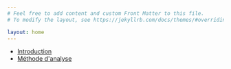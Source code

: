 ```yaml
---
# Feel free to add content and custom Front Matter to this file.
# To modify the layout, see https://jekyllrb.com/docs/themes/#overriding-theme-defaults

layout: home
---
```


- [Introduction](introduction.html)
- [Méthode d'analyse](methode-analyse.html)